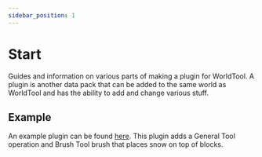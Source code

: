 ```yaml
---
sidebar_position: 1
---
```


# Start

Guides and information on various parts of making a plugin for WorldTool. A plugin is another data pack that can be added to the same world as WorldTool and has the ability to add and change various stuff.

## Example
An example plugin can be found [here](http://fake_link_lolol). This plugin adds a General Tool operation and Brush Tool brush that places snow on top of blocks.
